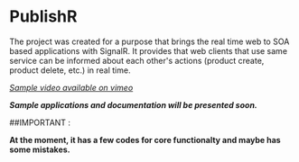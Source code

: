 PublishR
========

The project was created for a purpose that brings the real time web to SOA based applications with SignalR. 
It provides that web clients that use same service can be informed about each other's actions (product create, product delete, etc.) in real time. 

_[Sample video available on vimeo]( https://vimeo.com/63431591 "Simple PublishR demo")_

**_Sample applications and documentation will be presented soon._**

##IMPORTANT :

**At the moment, it has a few codes for core functionalty and maybe has some mistakes.**
